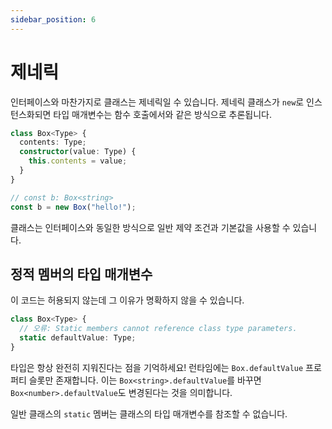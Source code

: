 ```yaml
---
sidebar_position: 6
---
```


# 제네릭

인터페이스와 마찬가지로 클래스는 제네릭일 수 있습니다. 제네릭 클래스가 `new`로 인스턴스화되면 타입 매개변수는 함수 호출에서와 같은 방식으로 추론됩니다.

```ts
class Box<Type> {
  contents: Type;
  constructor(value: Type) {
    this.contents = value;
  }
}

// const b: Box<string>
const b = new Box("hello!");
```

클래스는 인터페이스와 동일한 방식으로 일반 제약 조건과 기본값을 사용할 수 있습니다.

## 정적 멤버의 타입 매개변수

이 코드는 허용되지 않는데 그 이유가 명확하지 않을 수 있습니다.

```ts
class Box<Type> {
  // 오류: Static members cannot reference class type parameters.
  static defaultValue: Type;
}
```

타입은 항상 완전히 지워진다는 점을 기억하세요! 런타임에는 `Box.defaultValue` 프로퍼티 슬롯만 존재합니다. 이는 `Box<string>.defaultValue`를 바꾸면 `Box<number>.defaultValue`도 변경된다는 것을 의미합니다.

일반 클래스의 `static` 멤버는 클래스의 타입 매개변수를 참조할 수 없습니다.

